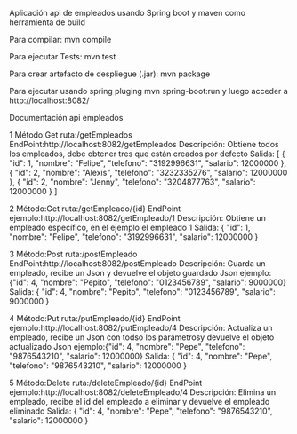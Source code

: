 Aplicación api de empleados usando Spring boot y maven como herramienta de build

Para compilar: mvn compile

Para ejecutar Tests: mvn test

Para crear artefacto de despliegue (.jar): mvn package

Para ejecutar usando spring pluging mvn spring-boot:run y luego acceder a http://localhost:8082/

Documentación api empleados

1
Método:Get
ruta:/getEmpleados
EndPoint:http://localhost:8082/getEmpleados
Descripción: Obtiene todos los empleados, debe obtener tres que están creados por defecto
Salida:
[
    {
        "id": 1,
        "nombre": "Felipe",
        "telefono": "3192996631",
        "salario": 12000000
    },
    {
        "id": 2,
        "nombre": "Alexis",
        "telefono": "3232335276",
        "salario": 12000000
    },
    {
        "id": 2,
        "nombre": "Jenny",
        "telefono": "3204877763",
        "salario": 12000000
    }
]


2
Método:Get
ruta:/getEmpleado/{id}
EndPoint ejemplo:http://localhost:8082/getEmpleado/1
Descripción: Obtiene un empleado específico, en el ejemplo el empleado 1
Salida:
{
    "id": 1,
    "nombre": "Felipe",
    "telefono": "3192996631",
    "salario": 12000000
}


3
Método:Post
ruta:/postEmpleado
EndPoint:http://localhost:8082/postEmpleado
Descripción: Guarda un empleado, recibe un Json y devuelve el objeto guardado
Json ejemplo:{"id": 4, "nombre": "Pepito", "telefono": "0123456789", "salario": 9000000}
Salida:
{
    "id": 4,
    "nombre": "Pepito",
    "telefono": "0123456789",
    "salario": 9000000
}


4
Método:Put
ruta:/putEmpleado/{id}
EndPoint ejemplo:http://localhost:8082/putEmpleado/4
Descripción: Actualiza un empleado, recibe un Json con todso los parámetrosy devuelve el objeto actualizado
Json ejemplo:{"id": 4, "nombre": "Pepe", "telefono": "9876543210", "salario": 12000000}
Salida:
{
    "id": 4,
    "nombre": "Pepe",
    "telefono": "9876543210",
    "salario": 12000000
}


5
Método:Delete
ruta:/deleteEmpleado/{id}
EndPoint ejemplo:http://localhost:8082/deleteEmpleado/4
Descripción: Elimina un empleado, recibe el id del empleado a eliminar y devuelve el empleado eliminado
Salida:
{
    "id": 4,
    "nombre": "Pepe",
    "telefono": "9876543210",
    "salario": 12000000
}